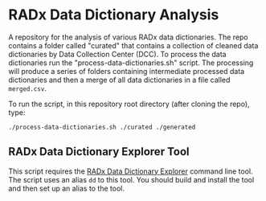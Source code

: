 # RADx Data Dictionary Analysis

A repository for the analysis of various RADx data dictionaries.  The repo contains a folder called "curated" that contains a collection of cleaned data dictionaries by Data Collection Center (DCC).  To process the data dictionaries run the "process-data-dictionaries.sh" script.  The processing will produce a series of folders containing intermediate processed data dictionaries and then a merge of all data dictionaries in a file called `merged.csv`.

To run the script, in this repository root directory (after cloning the repo), type:

```
./process-data-dictionaries.sh ./curated ./generated
```

## RADx Data Dictionary Explorer Tool

This script requires the [RADx Data Dictionary Explorer](https://github.com/RADx/radx-data-dictionary-explorer) command line tool.  The script uses an alias `dd` to this tool.  You should build and install the tool and then set up an alias to the tool.

